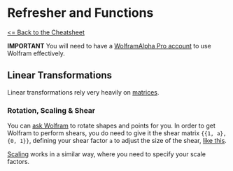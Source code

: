 # Refresher and Functions

[<= Back to the Cheatsheet](../WolframCheatsheet.md)

**IMPORTANT** You will need to have a [WolframAlpha Pro account](https://www.imperial.ac.uk/admin-services/ict/self-service/computers-printing/devices-and-software/get-software/get-software-for-students/wolfram-alpha-pro/) to use Wolfram effectively.

## Linear Transformations
Linear transformations rely very heavily on [matrices](./matrices.md).

### Rotation, Scaling & Shear
You can [ask Wolfram](https://www.wolframalpha.com/input/?i=%7B1%2C+1%7D+rotate+90+degree) to rotate shapes and points for you. In order to get Wolfram to perform shears, you do need to give it the shear matrix ```{{1, a},{0, 1}}```, defining your shear factor `a` to adjust the size of the shear, [like this](https://www.wolframalpha.com/input/?i=%7B%7B1%2C+a%7D%2C+%7B0%2C+1%7D%7D+.+%7B1%2C+1%7D+where+a%3D2).

[Scaling](https://www.wolframalpha.com/input/?i=%7B%7Ba%2C+0%2C+0%7D%2C+%7B0%2C+b%2C+0%7D%2C%7B0%2C+0%2C+c%7D%7D+.+%7B2%2C+2%2C+2%7D+where+a%3D2%2C+b%3D1%2C+c%3D3) works in a similar way, where you need to specify your scale factors.
